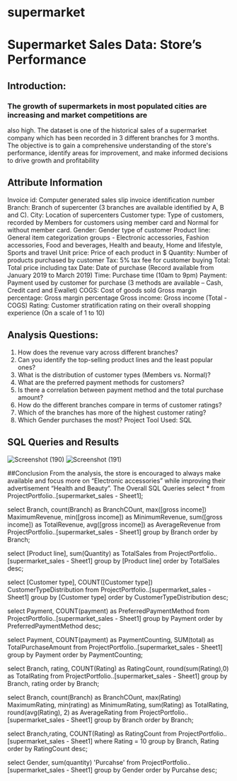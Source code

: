 # supermarket
# Supermarket Sales Data: Store’s Performance
## Introduction:
### The growth of supermarkets in most populated cities are increasing and market competitions are
also high. The dataset is one of the historical sales of a supermarket company which has been
recorded in 3 different branches for 3 months.
The objective is to gain a comprehensive understanding of the store's performance, identify
areas for improvement, and make informed decisions to drive growth and profitability
## Attribute Information
Invoice id: Computer generated sales slip invoice identification number
Branch: Branch of supercenter (3 branches are available identified by A, B and C).
City: Location of supercenters
Customer type: Type of customers, recorded by Members for customers using member card and
Normal for without member card.
Gender: Gender type of customer
Product line: General item categorization groups - Electronic accessories, Fashion accessories,
Food and beverages, Health and beauty, Home and lifestyle, Sports and travel
Unit price: Price of each product in $
Quantity: Number of products purchased by customer
Tax: 5% tax fee for customer buying
Total: Total price including tax
Date: Date of purchase (Record available from January 2019 to March 2019)
Time: Purchase time (10am to 9pm)
Payment: Payment used by customer for purchase (3 methods are available – Cash, Credit card
and Ewallet)
COGS: Cost of goods sold
Gross margin percentage: Gross margin percentage
Gross income: Gross income (Total - COGS)
Rating: Customer stratification rating on their overall shopping experience (On a scale of 1 to 10)
## Analysis Questions:
1. How does the revenue vary across different branches? 
2. Can you identify the top-selling product lines and the least popular ones?
3. What is the distribution of customer types (Members vs. Normal)?
4. What are the preferred payment methods for customers?
5. Is there a correlation between payment method and the total purchase amount?
6. How do the different branches compare in terms of customer ratings?
7. Which of the branches has more of the highest customer rating?
8. Which Gender purchases the most?
Project Tool Used: SQL
## SQL Queries and Results
![Screenshot (190)](https://github.com/quadri-usman/supermarket/assets/105228467/fd397b8f-a0f2-462b-8184-a843bbd480fb)
![Screenshot (191)](https://github.com/quadri-usman/supermarket/assets/105228467/96a8412e-a93f-490a-8480-e26a3ab6fa09)


##Conclusion
From the analysis, the store is encouraged to always make available and focus more on “Electronic accessories” while improving their advertisement “Health and Beauty”. 
The Overall SQL Queries
select *
from ProjectPortfolio..[supermarket_sales - Sheet1];

select Branch, count(Branch) as BranchCOunt, max([gross income]) MaximumRevenue, 
min([gross income]) as MinimumRevenue, sum([gross income]) as TotalRevenue,
avg([gross income]) as AverageRevenue
from ProjectPortfolio..[supermarket_sales - Sheet1]
group by Branch 
order by Branch;

select [Product line], sum(Quantity) as TotalSales
from ProjectPortfolio..[supermarket_sales - Sheet1]
group by [Product line]
order by TotalSales desc;

select [Customer type], COUNT([Customer type]) CustomerTypeDistribution
from ProjectPortfolio..[supermarket_sales - Sheet1]
group by [Customer type]
order by CustomerTypeDistribution desc;

select Payment, COUNT(payment) as PreferredPaymentMethod
from ProjectPortfolio..[supermarket_sales - Sheet1]
group by Payment
order by PreferredPaymentMethod desc;

select Payment, COUNT(payment) as PaymentCounting, SUM(total) as TotalPurchaseAmount
from ProjectPortfolio..[supermarket_sales - Sheet1]
group by Payment
order by PaymentCounting;

select Branch, rating, COUNT(Rating) as RatingCount, round(sum(Rating),0) as TotalRating
from ProjectPortfolio..[supermarket_sales - Sheet1]
group by Branch, rating
order by Branch; 

select Branch, count(Branch) as BranchCOunt, max(Rating) MaximumRating, 
min(rating) as MinimumRating, sum(Rating) as TotalRating,
round(avg(Rating), 2) as AverageRating
from ProjectPortfolio..[supermarket_sales - Sheet1]
group by Branch 
order by Branch;

select Branch,rating, COUNT(Rating) as RatingCount
from ProjectPortfolio..[supermarket_sales - Sheet1]
where Rating = 10
group by Branch, Rating
order by RatingCount desc;

select Gender, sum(quantity) 'Purcahse'
from ProjectPortfolio..[supermarket_sales - Sheet1]
group by Gender
order by Purcahse desc;
